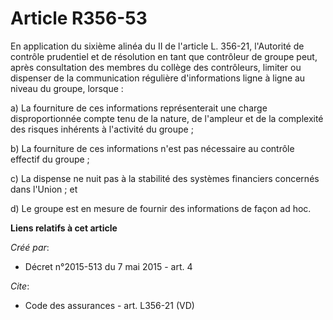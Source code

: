 # Article R356-53

En application du sixième alinéa du II de l'article L. 356-21, l'Autorité de contrôle prudentiel et de résolution en tant que
contrôleur de groupe peut, après consultation des membres du collège des contrôleurs, limiter ou dispenser de la
communication régulière d'informations ligne à ligne au niveau du groupe, lorsque : 

a) La fourniture de ces informations représenterait une charge disproportionnée compte tenu de la nature, de l'ampleur et de
la complexité des risques inhérents à l'activité du groupe ; 

b) La fourniture de ces informations n'est pas nécessaire au contrôle effectif du groupe ; 

c) La dispense ne nuit pas à la stabilité des systèmes financiers concernés dans l'Union ; et 

d) Le groupe est en mesure de fournir des informations de façon ad hoc.

**Liens relatifs à cet article**

_Créé par_:

  - Décret n°2015-513 du 7 mai 2015 - art. 4

_Cite_:

  - Code des assurances - art. L356-21 (VD)
